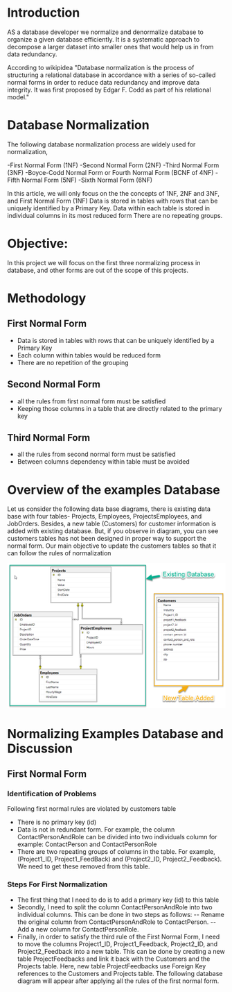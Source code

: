 # Introduction
AS a database developer we normalize and denormalize database to organize a given database efficiently. It is a systematic approach to decompose a larger dataset into smaller ones that would  help us in from data redundancy.


According to wikipidea 
"Database normalization is the process of structuring a relational database in accordance with a series of so-called normal forms in order to reduce data redundancy and improve data integrity. It was first proposed by Edgar F. Codd as part of his relational model."


# Database Normalization
The following database normalization process are widely used for normalization,

-First Normal Form (1NF)
-Second Normal Form (2NF)
-Third Normal Form (3NF)
-Boyce-Codd Normal Form or Fourth Normal Form (BCNF of 4NF)
-Fifth Normal Form (5NF)
-Sixth Normal Form (6NF)

In this article, we will only focus on the the concepts of 1NF, 2NF and 3NF, and 
First Normal Form (1NF)
Data is stored in tables with rows that can be uniquely identified by a Primary Key.
Data within each table is stored in individual columns in its most reduced form
There are no repeating groups.


# Objective:
In this project we will focus on the first three normalizing process in database, and other forms are out of the scope of this projects.
# Methodology
## First Normal Form
- Data is stored in tables with rows that can be uniquely identified by a Primary Key
- Each column within tables would be reduced form
- There are no repetition of the grouping 
## Second Normal Form
- all the rules from first normal form must be satisfied
- Keeping those columns in a table that are directly related to the primary key 
## Third Normal Form
- all the rules from second normal form must be satisfied
- Between columns dependency within table must be avoided
# Overview of the examples Database
Let us consider the following data base diagrams, there is existing data base with four tables- Projects, Employees, ProjectsEmployees, and JobOrders. Besides, a new table (Customers) for customer information is added with existing database. But, if you observe in diagram, you can see customers tables has not been designed in proper way to support the normal form. Our main objective to update the customers tables so that it can follow the rules of normalization

<img src="image/Fig 1.png" width="600"/>

# Normalizing Examples Database and Discussion
## First Normal Form
### Identification of Problems
Following first normal rules are violated by customers table

- There is no primary key (id)
- Data is not in redundant form. For example, the column ContactPersonAndRole can be divided into two individuals column for example: ContactPerson and ContactPersonRole
- There are two repeating groups of columns in the table. For example, (Project1_ID, Project1_FeedBack) and (Project2_ID, Project2_Feedback). We need to get these removed from this table.
### Steps For First Normalization
- The first thing that I need to do is to add a primary key (id) to this table
- Secondly, I need to split the column ContactPersonAndRole into two individual columns. 
This can be done in two steps as follows:
-- Rename the original column from ContactPersonAndRole to ContactPerson.
-- Add a new column for ContactPersonRole.
- Finally, in order to satisfy the third rule of the First Normal Form, I need to move the columns Project1_ID, Project1_Feedback, Project2_ID, and Project2_Feedback into a new table. This can be done by creating a new table ProjectFeedbacks and link it back with the Customers and the Projects table. Here, new table ProjectFeedbacks use Foreign Key references to the Customers and Projects table.
The following database diagram will appear after applying all the rules of the first normal form.

